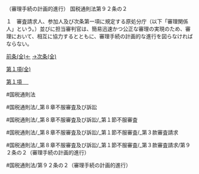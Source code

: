 （審理手続の計画的進行）
国税通則法第９２条の２

１　審査請求人、参加人及び次条第一項に規定する原処分庁（以下「審理関係人」という。）並びに担当審判官は、簡易迅速かつ公正な審理の実現のため、審理において、相互に協力するとともに、審理手続の計画的な進行を図らなければならない。

[前条(全)←](国税通則法＿＿＿＿＿第９２条_.md)    [→次条(全)](国税通則法＿＿＿＿＿第９３条_.md)

[第１項(全)](国税通則法＿＿＿＿＿第９２条の２第１項_.md)  

[第１項 　 ](国税通則法＿＿＿＿＿第９２条の２第１項.md)  

#国税通則法

#国税通則法/_第８章不服審査及び訴訟

#国税通則法/_第８章不服審査及び訴訟/_第１節不服審査

#国税通則法/_第８章不服審査及び訴訟/_第１節不服審査/_第３款審査請求

#国税通則法/_第８章不服審査及び訴訟/_第１節不服審査/_第３款審査請求/第９２条の２（審理手続の計画的進行）

#国税通則法/第９２条の２（審理手続の計画的進行）

